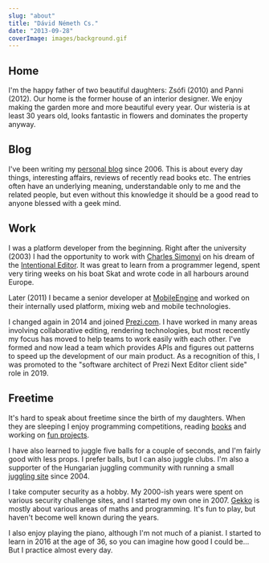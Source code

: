 ```yaml
---
slug: "about"
title: "Dávid Németh Cs."
date: "2013-09-28"
coverImage: images/background.gif
---
```


## Home

I'm the happy father of two beautiful daughters: Zsófi (2010) and Panni (2012). Our home is the former house of an interior designer. We enjoy making the garden more and more beautiful every year. Our wisteria is at least 30 years old, looks fantastic in flowers and dominates the property anyway.

## Blog

I've been writing my [personal blog](https://csokavar.hu) since 2006. This is about every day things, interesting affairs, reviews of recently read books etc. The entries often have an underlying meaning, understandable only to me and the related people, but even without this knowledge it should be a good read to anyone blessed with a geek mind.

## Work

I was a platform developer from the beginning. Right after the university (2003) I had the opportunity to work with [Charles Simonyi](http://en.wikipedia.org/wiki/Charles_Simonyi) on his dream of the [Intentional Editor](http://intentsoft.com). It was great to learn from a programmer legend, spent very tiring weeks on his boat Skat and wrote code in all harbours around Europe.

Later (2011) I became a senior developer at [MobileEngine](http://mobilengine.com) and worked on their internally used platform, mixing web and mobile technologies.

I changed again in 2014 and joined [Prezi.com](http://prezi.com/about/). I have worked in many areas involving collaborative editing, rendering technologies, but most recently my focus has moved to help teams to work easily with each other. I've formed and now lead a team which provides APIs and figures out patterns to speed up the development of our main product. As a recognition of this, I was promoted to the "software architect of Prezi Next Editor client side" role in 2019.

## Freetime

It's hard to speak about freetime since the birth of my daughters. When they are sleeping I enjoy programming competitions, reading [books](https://csokavar.hu/konyvespolc/) and working on [fun projects](https://csokavar.hu/projects).

I have also learned to juggle five balls for a couple of seconds, and I'm fairly good with less props. I prefer balls, but I can also juggle clubs. I'm also a supporter of the Hungarian juggling community with running a small [juggling site](http://zsonglor.csokavar.hu) since 2004.

I take computer security as a hobby. My 2000-ish years were spent on various security challenge sites, and I started my own one in 2007. [Gekko](http://gekko.csokavar.hu) is mostly about various areas of maths and programming. It's fun to play, but haven't become well known during the years.

I also enjoy playing the piano, although I'm not much of a pianist. I started to learn in 2016 at the age of 36, so you can imagine how good I could be... But I practice almost every day.

<script>
    function preventScroll(e){
        if(["Space","ArrowUp","ArrowDown","ArrowLeft","ArrowRight"].indexOf(e.code) > -1) {
            e.preventDefault();
        }
    }
    let iframe = null;

    [...document.getElementsByTagName('header')].forEach(header => {
         if (header.clientWidth > 800) {
            header.style.cursor = 'pointer';
            header.onclick = (evt) => {
                if (iframe == null) {
                    iframe = document.createElement('iframe');
                    iframe.style.zIndex='999';
                    iframe.style.top='0';
                    iframe.style.left='0';
                    iframe.style.position='absolute';
                    iframe.style.width=`100%`;
                    iframe.style.height=`100%`;
                    iframe.style.padding='0';
                    iframe.style.border='none';
                    iframe.src='https://pacman.csokavar.hu';

                    document.body.append(iframe);

                    const onClose = (event) => {
                        iframe.remove();
                        iframe = null;
                        window.removeEventListener("message", onClose, false);
                    }
                    window.addEventListener("message", onClose, false);
                } 
            };
         }
    });
</script>